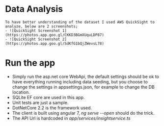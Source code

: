 # Data Analysis
    To have better understanding of the dataset I used AWS QuickSight to analyze, below are 2 screenshots; 
    - ![QuickSight Screenshot 1](https://photos.app.goo.gl/CKKD3BGmXUquLDP87)
    - ![QuickSight Screenshot 2](https://photos.app.goo.gl/SdKfG1bQjZWevsL78)

# Run the app 

- Simply run the asp.net core WebApi, the default settings should be ok to have everything running including data seeding, but you choose to change the settings in appsettings.json, for example to change the DB location.
- SQLite EF core are used in this app.
- Unit tests are just a sample.
- DotNetCore 2.2 is the framework used.
- The client is built using angular 7, *ng serve --open* should do the trick.
- The API Url is hardcoded in *app/services/insightservice.ts* 



